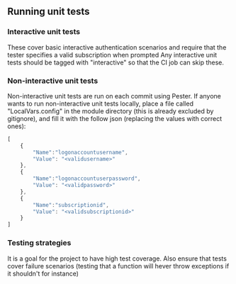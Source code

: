## Running unit tests

### Interactive unit tests
These cover basic interactive authentication scenarios and require that the tester specifies a valid subscription when prompted
Any interactive unit tests should be tagged with "interactive" so that the CI job can skip these.

### Non-interactive unit tests
Non-interactive unit tests are run on each commit using Pester.
If anyone wants to run non-interactive unit tests locally, place a file called "LocalVars.config" in the module directory (this is already excluded by gitignore), 
and fill it with the follow json (replacing the values with correct ones):
```javascript
[
    {
        "Name":"logonaccountusername",
        "Value": "<validusername>"
    },
    {
        "Name":"logonaccountuserpassword",
        "Value": "<validpassword>"
    },
    {
        "Name":"subscriptionid",
        "Value": "<validsubscriptionid>"
    }
]
```

### Testing strategies
It is a goal for the project to have high test coverage. Also ensure that tests cover failure scenarios (testing that a function will hever throw exceptions if it shouldn't for instance)